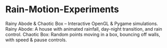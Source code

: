 # Rain-Motion-Experiments
Rainy Abode &amp; Chaotic Box – Interactive OpenGL &amp; Pygame simulations.  Rainy Abode: A house with animated rainfall, day-night transition, and rain control.  Chaotic Box: Random points moving in a box, bouncing off walls, with speed &amp; pause controls.  
